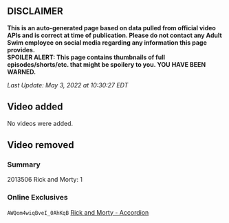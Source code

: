 ## DISCLAIMER
**This is an auto-generated page based on data pulled from official video APIs and is correct at time of publication. Please do not contact any Adult Swim employee on social media regarding any information this page provides.**  
**SPOILER ALERT: This page contains thumbnails of full episodes/shorts/etc. that might be spoilery to you. YOU HAVE BEEN WARNED.**  

_Last Update: May 3, 2022 at 10:30:27 EDT_
## Video added
No videos were added.  
## Video removed
### Summary
2013506 Rick and Morty: 1  
### Online Exclusives
`AWQom4wiqBveI_0AhKqB` [Rick and Morty - Accordion](https://www.adultswim.com/videos/rick-and-morty/accordion)  
